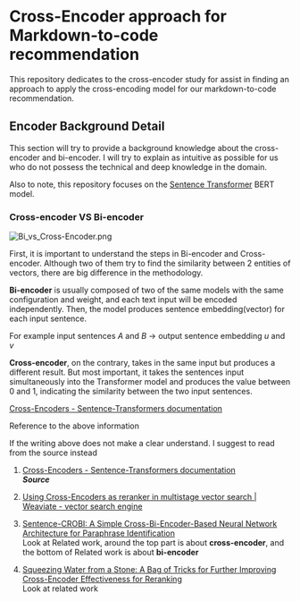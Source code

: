 # **Cross-Encoder approach for Markdown-to-code recommendation**

This repository dedicates to the cross-encoder study for assist in finding an approach to apply the cross-encoding model for our markdown-to-code recommendation.

## **Encoder Background Detail**

This section will try to provide a background knowledge about the cross-encoder and bi-encoder. I will try to explain as intuitive as possible for us who do not possess the technical and deep knowledge in the domain.

Also to note, this repository focuses on the [Sentence Transformer](https://www.sbert.net/index.html) BERT model.

### **Cross-encoder VS Bi-encoder**

![Bi_vs_Cross-Encoder.png](https://s3.us-west-2.amazonaws.com/secure.notion-static.com/3569efce-f306-47e4-83cb-2a458dd2f925/Bi_vs_Cross-Encoder.png?X-Amz-Algorithm=AWS4-HMAC-SHA256&X-Amz-Content-Sha256=UNSIGNED-PAYLOAD&X-Amz-Credential=AKIAT73L2G45EIPT3X45%2F20230131%2Fus-west-2%2Fs3%2Faws4_request&X-Amz-Date=20230131T082039Z&X-Amz-Expires=86400&X-Amz-Signature=b716be9817d364bf920c8d03081436f6ee1c4d12242271f66f52accf9b9b6603&X-Amz-SignedHeaders=host&response-content-disposition=filename%3D%22Bi_vs_Cross-Encoder.png%22&x-id=GetObject)

First, it is important to understand the steps in Bi-encoder and Cross-encoder. Although two of them try to find the similarity between 2 entities of vectors, there are big difference in the methodology.

**Bi-encoder** is usually composed of two of the same models with the same configuration and weight, and each text input will be encoded independently. Then, the model produces sentence embedding(vector) for each input sentence.

For example input sentences _A_ and _B_ → output sentence embedding _u_ and _v_

**Cross-encoder**, on the contrary, takes in the same input but produces a different result. But most important, it takes the sentences input simultaneously into the Transformer model and produces the value between 0 and 1, indicating the similarity between the two input sentences.

[Cross-Encoders - Sentence-Transformers documentation](https://www.sbert.net/examples/applications/cross-encoder/README.html#bi-encoder-vs-cross-encoder)

Reference to the above information

If the writing above does not make a clear understand. I suggest to read from the source instead

1. [Cross-Encoders - Sentence-Transformers documentation](https://www.sbert.net/examples/applications/cross-encoder/README.html#bi-encoder-vs-cross-encoder)\
   **_Source_**

2. [Using Cross-Encoders as reranker in multistage vector search | Weaviate - vector search engine](https://weaviate.io/blog/using-cross-encoders-as-reranker-in-multistage-vector-search)

3. [Sentence-CROBI: A Simple Cross-Bi-Encoder-Based Neural Network Architecture for Paraphrase Identification](https://www.mdpi.com/2227-7390/10/19/3578/pdf)\
   Look at Related work, around the top part is about **cross-encoder**, and the bottom of Related work is about **bi-encoder**

4. [Squeezing Water from a Stone: A Bag of Tricks for Further Improving Cross-Encoder Effectiveness for Reranking](https://cs.uwaterloo.ca/~jimmylin/publications/Pradeep_etal_ECIR2022.pdf)\
   Look at related work
